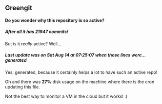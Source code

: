 ## Greengit

#### Do you wonder why this repository is so active?

##### After all it has 21947 commits!

But is it *really* active? Well...

##### Last update was on Sat Aug 14 at 07:25:07 when those lines were... generated

Yes, generated, because it certainly helps a lot to have such an active repo!

Oh and there was **27%** disk usage on the machine
where there is the cron updating this file.

Not the best way to monitor a VM in the cloud but it works! :)
